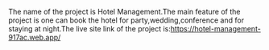 The name of the project is Hotel Management.The main feature of the project is one can book the hotel for party,wedding,conference and for staying at night.The live site link of the project is:https://hotel-management-917ac.web.app/
